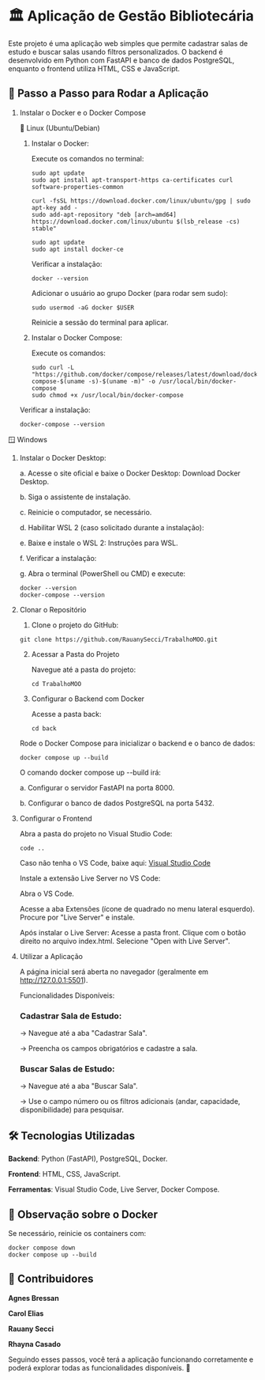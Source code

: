 # 🏛️ Aplicação de Gestão Bibliotecária

Este projeto é uma aplicação web simples que permite cadastrar salas de estudo e buscar salas usando filtros personalizados. O backend é desenvolvido em Python com FastAPI e banco de dados PostgreSQL, enquanto o frontend utiliza HTML, CSS e JavaScript.

## 🚀 Passo a Passo para Rodar a Aplicação


1.  Instalar o Docker e o Docker Compose

    🐧 Linux (Ubuntu/Debian)
    
    1. Instalar o Docker:

        Execute os comandos no terminal:

        ```console
        sudo apt update
        sudo apt install apt-transport-https ca-certificates curl software-properties-common

        curl -fsSL https://download.docker.com/linux/ubuntu/gpg | sudo apt-key add -
        sudo add-apt-repository "deb [arch=amd64] https://download.docker.com/linux/ubuntu $(lsb_release -cs) stable"

        sudo apt update
        sudo apt install docker-ce
        ```

        Verificar a instalação:

       ```console
       docker --version
       ```

        Adicionar o usuário ao grupo Docker (para rodar sem sudo):
        ```console
        sudo usermod -aG docker $USER
        ```

        Reinicie a sessão do terminal para aplicar.

    2. Instalar o Docker Compose:

        Execute os comandos:
        ```console
        sudo curl -L "https://github.com/docker/compose/releases/latest/download/docker-compose-$(uname -s)-$(uname -m)" -o /usr/local/bin/docker-compose
        sudo chmod +x /usr/local/bin/docker-compose
        ```

     Verificar a instalação:

    ```console
    docker-compose --version
    ```

 🪟 Windows

 1. Instalar o Docker Desktop:

     a. Acesse o site oficial e baixe o Docker Desktop: Download Docker Desktop.
     
     b. Siga o assistente de instalação.
     
     c. Reinicie o computador, se necessário.

     d. Habilitar WSL 2 (caso solicitado durante a instalação):
     
     e. Baixe e instale o WSL 2: Instruções para WSL.

     f. Verificar a instalação:

     g. Abra o terminal (PowerShell ou CMD) e execute:

    ```console
    docker --version
    docker-compose --version
    ```

1. Clonar o Repositório

   1. Clone o projeto do GitHub:
    ```console
    git clone https://github.com/RauanySecci/TrabalhoMOO.git
    ```

   2. Acessar a Pasta do Projeto

        Navegue até a pasta do projeto:
        ```console
        cd TrabalhoMOO
        ```

   3. Configurar o Backend com Docker

       Acesse a pasta back:
        ```console
        cd back
        ```

    Rode o Docker Compose para inicializar o backend e o banco de dados:
    ```console
    docker compose up --build
    ```

    O comando docker compose up --build irá:
    
    a. Configurar o servidor FastAPI na porta 8000.
    
    b. Configurar o banco de dados PostgreSQL na porta 5432.

2. Configurar o Frontend

    Abra a pasta do projeto no Visual Studio Code:

    ```console
    code ..
    ```

    Caso não tenha o VS Code, baixe aqui: [Visual Studio Code](https://code.visualstudio.com/)

    Instale a extensão Live Server no VS Code:
    
    Abra o VS Code.
    
    Acesse a aba Extensões (ícone de quadrado no menu lateral esquerdo).
        Procure por "Live Server" e instale.

    Após instalar o Live Server:
        Acesse a pasta front.
        Clique com o botão direito no arquivo index.html.
        Selecione "Open with Live Server".

3. Utilizar a Aplicação
    
    A página inicial será aberta no navegador (geralmente em http://127.0.0.1:5501).

    Funcionalidades Disponíveis:

    ### Cadastrar Sala de Estudo:
    -> Navegue até a aba "Cadastrar Sala".
    
    -> Preencha os campos obrigatórios e cadastre a sala.

    ### Buscar Salas de Estudo:
    -> Navegue até a aba "Buscar Sala".
    
    -> Use o campo número ou os filtros adicionais (andar, capacidade, disponibilidade) para pesquisar.


## 🛠️ Tecnologias Utilizadas

**Backend**: Python (FastAPI), PostgreSQL, Docker.

**Frontend**: HTML, CSS, JavaScript.

**Ferramentas**: Visual Studio Code, Live Server, Docker Compose.


## 🐳 Observação sobre o Docker

Se necessário, reinicie os containers com:
```console
docker compose down
docker compose up --build
```


## 🤝 Contribuidores

**Agnes Bressan**

**Carol Elias**

**Rauany Secci**

**Rhayna Casado**


Seguindo esses passos, você terá a aplicação funcionando corretamente e poderá explorar todas as funcionalidades disponíveis. 🚀